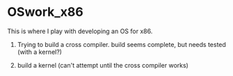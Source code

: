 # OSwork_x86


This is where I play with developing an OS for x86.

1.	Trying to build a cross compiler.
	build seems complete, but needs tested (with a kernel?)

2.	build a kernel	(can't attempt until the cross compiler works)



